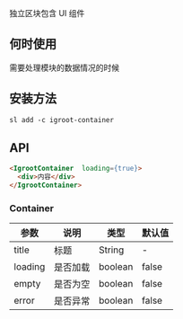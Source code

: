 独立区块包含 UI 组件

## 何时使用
需要处理模块的数据情况的时候

## 安装方法
```html
sl add -c igroot-container
```

## API

```html
<IgrootContainer  loading={true}>
  <div>内容</div>
</IgrootContainer>
```

### Container
| 参数 | 说明 | 类型 | 默认值 |
| --- | --- | --- | --- |
| title | 标题 | String | - |
| loading | 是否加载 | boolean | false |
| empty | 是否为空 | boolean | false |
| error | 是否异常 | boolean | false |

